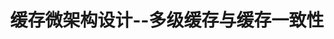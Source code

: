 ---
type: lecture 7.1
title:  缓存微架构设计--多级缓存与缓存一致性
tldr: "课程情况介绍，简要介绍芯片发展历程，以及简要介绍前沿AI芯片体系结构"
hide_from_announcments: true
thumbnail: /static_files/presentations/Lecture1/Lecture1.jpg
---